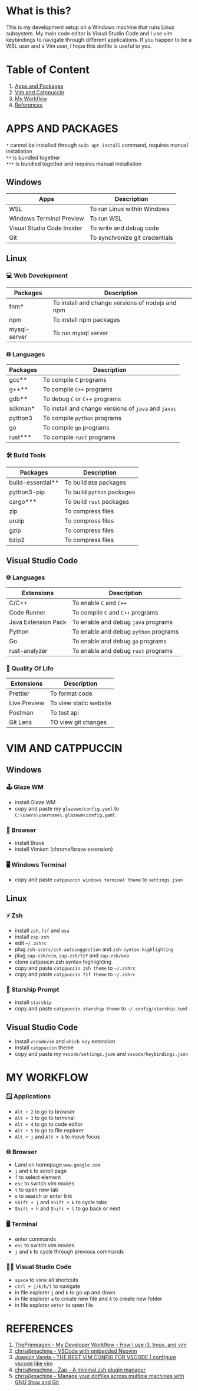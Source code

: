 # What is this?
This is my development setup on a Windows machine that runs Linux subsystem. My main code editor is Visual Studio Code and I use vim keybindings to navigate through different applications. If you happen to be a WSL user and a Vim user, I hope this dotfile is useful to you.

# Table of Content
1. [Apps and Packages](#apps-and-packages)
1. [Vim and Catppuccin](#vim-and-catppuccin)
1. [My Workflow](#my-workflow)
1. [References](#references)

# APPS AND PACKAGES
`*` cannot be installed through `sudo apt install` command, requires manual installation  
`**` is bundled together  
`***` is bundled together and requires manual installation
## Windows

| **Apps**                   | **Description**                |
|----------------------------|-------------------------       |
| WSL                        | To run Linux within Windows    |
| Windows Terminal Preview   | To run WSL                     |
| Visual Studio Code Insider | To write and debug code        |
| Git                        | To synchronize git credentials |

## Linux

### 💻 Web Development
| **Packages** | **Description**                                  |
|--------------|--------------------------------------------------|
| fnm*        | To install and change versions of nodejs and npm  |
| npm          | To install npm packages                          |
| mysql-server | To run mysql server                              |

### 🌐 Languages
| **Packages** | **Description**                                      |
|--------------|------------------------------------------------------|
| gcc**        | To compile `C` programs                              |
| g++**        | To compile `C++` programs                            |
| gdb**        | To debug `C` or `C+`+ programs                       |
| sdkman*      | To install and change versions of `java` and `javac` |
| python3      | To compile `python` programs                         |
| go           | To compile `go` programs                             |
| rust***      | To compile `rust` programs                           |


### 🛠️ Build Tools
| **Packages**      | **Description**            |
|-----------------  |--------------------------  |
| build-essential** | To build `DEB` packages    |
| python3-pip       | To build `python` packages |
| cargo***          | To build `rust` packages   |
| zip               | To compress files          |
| unzip             | To compress files          |
| gzip              | To compress files          |
| bzip2             | To compress files          |

## Visual Studio Code
### 🌐 Languages
| **Extensions**      | **Description**                         |
|---------------------|-------------------------------------    | 
| C/C++               | To enable `C` and `C++`                 |
| Code Runner         | To compile `C` and `C++` programs       |
| Java Extension Pack | To enable and debug `java` programs     |
| Python              | To enable and debug `python` programs   |
| Go                  | To enable and debug `go` programs       |
| rust-analyzer       | To enable and debug `rust` programs       |

### 🌿 Quality Of Life
| **Extensions** | **Description**        |
|----------------|------------------------|
| Prettier       | To format code         |
| Live Preview   | To view static website |
| Postman        | To test api            |
| Git Lens       | TO view git changes    |

# VIM AND CATPPUCCIN

## Windows

### 🕹️ Glaze WM
- install Glaze WM
- copy and paste my `glazewm/config.yaml` to `C:\Users\username\.glazewm\config.yaml`

### 🦁 Browser
- install Brave
- install Vimium (chrome/brave extension)

### 🖥️ Windows Terminal
- copy and paste `catppuccin windows terminal theme` to `settings.json`

## Linux
### ⚡ Zsh
- install `zsh`, `fzf` and `exa`
- install `zap-zsh`
- edit `~/.zshrc`
- plug `zsh-users/zsh-autosuggestion` and `zsh-syntax-highlighting`
- plug `zap-zsh/vim`, `zap-zsh/fzf` and `zap-zsh/exa`
- clone catppucin zsh syntax highlighting
- copy and paste `catppuccin zsh theme` to `~/.zshrc`
- copy and paste `catppuccin fzf theme` to `~/.zshrc`

### 🚀 Starship Prompt
- install `starship`
- copy and paste `catppuccin starship theme` to `~/.config/starship.toml`

## Visual Studio Code
- install `vscodevim` and `which key` extension
- install `catppuccin` theme
- copy and paste my `vscode/settings.json` and `vscode/keybindings.json`

# MY WORKFLOW
### 🪟 Applications
- `Alt + 2` to go to browser
- `Alt + 3` to go to terminal
- `Alt + 4` to go to code editor
- `Alt + 5` to go to file explorer
- `Alt + j` and `Alt + k` to move focus

### 🌐 Browser
- Land on homepage `www.google.com`
- `j` and `k` to scroll page
- `f` to select element
- `esc` to switch vim modes
- `t` to open new tab
- `o` to search or enter link
- `Shift + j` and `Shift + k` to cycle tabs
- `Shift + h` and `Shift + l` to go back or next

### 🖥️ Terminal
- enter commands
- `esc` to switch vim modes
- `j` and `k` to cycle through previous commands

### 👨‍💻 Visual Studio Code
- `space` to view all shortcuts
- `ctrl + j/k/h/l` to navigate
- in file explorer `j` and `k` to go up and down
- in file explorer `a` to create new file and `A` to create new folder
- in file explorer `enter` to open file

# REFERENCES
1. [ThePrimeagen - My Developer Workflow - How I use i3, tmux, and vim](https://www.youtube.com/watch?v=bdumjiHabhQ)
1. [chris@machine - VSCode with embedded Neovim](https://www.youtube.com/watch?v=g4dXZ0RQWdw)
1. [Joaquin Varela - THE BEST VIM CONFIG FOR VSCODE | configure vscode like vim](https://www.youtube.com/watch?v=Vkm4bc2Y0AA&t=215s)
1. [chris@machine - Zap - A minimal zsh plugin manager](https://www.youtube.com/watch?v=LhDMw6n3GI4&t=253s)
1. [chris@machine - Manage your dotfiles across multiple machines with GNU Stow and Git](https://www.youtube.com/watch?v=90xMTKml9O0&t=616s)

